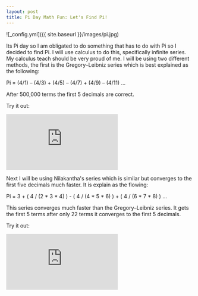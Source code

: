 ```yaml
---
layout: post
title: Pi Day Math Fun: Let's Find Pi!
---
```


![_config.yml]({{ site.baseurl }}/images/pi.jpg)

Its Pi day so I am obligated to do something that has to do with Pi so I decided to find Pi. I will use calculus to do this, specifically infinite series. My calculus teach should be very proud of me. I will be using two different methods, the first is the Gregory–Leibniz series which is best explained as the following:

Pi = (4/1) – (4/3) + (4/5) – (4/7) + (4/9) – (4/11) …

After 500,000 terms the first 5 decimals are correct.


Try it out:

<iframe src="http://dmitrypustovit.com/pi/pi1.html" style="border:none"></iframe>




Next I will be using Nilakantha's series which is similar but converges to the first five decimals much faster. It is explain as the flowing:

Pi = 3 + ( 4 / (2 * 3 * 4) ) - ( 4 / (4 * 5 * 6) ) + ( 4 / (6 * 7 * 8) ) …

This series converges much faster than the Gregory–Leibniz series.  It gets the first 5 terms after only 22 terms it converges to the first 5 decimals.


Try it out:

<iframe src="http://dmitrypustovit.com/pi/pi2.html" style="border:none"></iframe>
